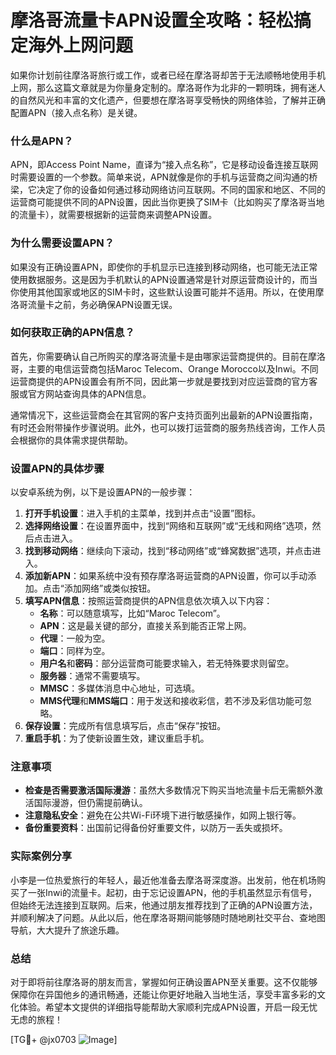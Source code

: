 # 摩洛哥流量卡APN设置全攻略：轻松搞定海外上网问题

如果你计划前往摩洛哥旅行或工作，或者已经在摩洛哥却苦于无法顺畅地使用手机上网，那么这篇文章就是为你量身定制的。摩洛哥作为北非的一颗明珠，拥有迷人的自然风光和丰富的文化遗产，但要想在摩洛哥享受畅快的网络体验，了解并正确配置APN（接入点名称）是关键。

### 什么是APN？

APN，即Access Point Name，直译为“接入点名称”，它是移动设备连接互联网时需要设置的一个参数。简单来说，APN就像是你的手机与运营商之间沟通的桥梁，它决定了你的设备如何通过移动网络访问互联网。不同的国家和地区、不同的运营商可能提供不同的APN设置，因此当你更换了SIM卡（比如购买了摩洛哥当地的流量卡），就需要根据新的运营商来调整APN设置。

### 为什么需要设置APN？

如果没有正确设置APN，即使你的手机显示已连接到移动网络，也可能无法正常使用数据服务。这是因为手机默认的APN设置通常是针对原运营商设计的，而当你使用其他国家或地区的SIM卡时，这些默认设置可能并不适用。所以，在使用摩洛哥流量卡之前，务必确保APN设置无误。

### 如何获取正确的APN信息？

首先，你需要确认自己所购买的摩洛哥流量卡是由哪家运营商提供的。目前在摩洛哥，主要的电信运营商包括Maroc Telecom、Orange Morocco以及Inwi。不同运营商提供的APN设置会有所不同，因此第一步就是要找到对应运营商的官方客服或官方网站查询具体的APN信息。

通常情况下，这些运营商会在其官网的客户支持页面列出最新的APN设置指南，有时还会附带操作步骤说明。此外，也可以拨打运营商的服务热线咨询，工作人员会根据你的具体需求提供帮助。

### 设置APN的具体步骤

以安卓系统为例，以下是设置APN的一般步骤：

1. **打开手机设置**：进入手机的主菜单，找到并点击“设置”图标。
2. **选择网络设置**：在设置界面中，找到“网络和互联网”或“无线和网络”选项，然后点击进入。
3. **找到移动网络**：继续向下滚动，找到“移动网络”或“蜂窝数据”选项，并点击进入。
4. **添加新APN**：如果系统中没有预存摩洛哥运营商的APN设置，你可以手动添加。点击“添加网络”或类似按钮。
5. **填写APN信息**：按照运营商提供的APN信息依次填入以下内容：
   - **名称**：可以随意填写，比如“Maroc Telecom”。
   - **APN**：这是最关键的部分，直接关系到能否正常上网。
   - **代理**：一般为空。
   - **端口**：同样为空。
   - **用户名**和**密码**：部分运营商可能要求输入，若无特殊要求则留空。
   - **服务器**：通常不需要填写。
   - **MMSC**：多媒体消息中心地址，可选填。
   - **MMS代理**和**MMS端口**：用于发送和接收彩信，若不涉及彩信功能可忽略。
6. **保存设置**：完成所有信息填写后，点击“保存”按钮。
7. **重启手机**：为了使新设置生效，建议重启手机。

### 注意事项

- **检查是否需要激活国际漫游**：虽然大多数情况下购买当地流量卡后无需额外激活国际漫游，但仍需提前确认。
- **注意隐私安全**：避免在公共Wi-Fi环境下进行敏感操作，如网上银行等。
- **备份重要资料**：出国前记得备份好重要文件，以防万一丢失或损坏。

### 实际案例分享

小李是一位热爱旅行的年轻人，最近他准备去摩洛哥深度游。出发前，他在机场购买了一张Inwi的流量卡。起初，由于忘记设置APN，他的手机虽然显示有信号，但始终无法连接到互联网。后来，他通过朋友推荐找到了正确的APN设置方法，并顺利解决了问题。从此以后，他在摩洛哥期间能够随时随地刷社交平台、查地图导航，大大提升了旅途乐趣。

### 总结

对于即将前往摩洛哥的朋友而言，掌握如何正确设置APN至关重要。这不仅能够保障你在异国他乡的通讯畅通，还能让你更好地融入当地生活，享受丰富多彩的文化体验。希望本文提供的详细指导能帮助大家顺利完成APN设置，开启一段无忧无虑的旅程！

[TG💪+ @jx0703 ![Image](https://github.com/user-attachments/assets/dbca1d08-cadb-493c-b0ec-ad6f7a83f270)]